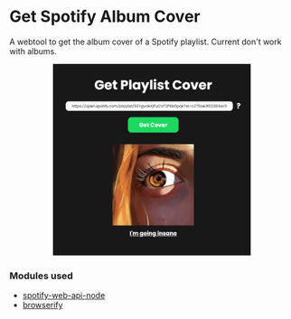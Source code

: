 # Get Spotify Album Cover

A webtool to get the album cover of a Spotify playlist.
Current don't work with albums.

<p align="center"><img width="350" src="./media/example.png"></p>

### Modules used
- [spotify-web-api-node](https://www.npmjs.com/package/spotify-web-api-node)
- [browserify](https://www.npmjs.com/package/browserify)